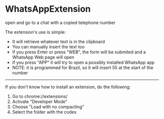 # WhatsAppExtension
open and go to a chat with a copied telephone number

The extension's use is simple:
- It will retrieve whatever text is in the clipboard
- You can manually insert the text too
- If you press Enter or press "WEB", the form will be submited and a WhatsApp Web page will open
- If you press "APP" it will try to open a possibly installed WhatsApp app
- NOTE: it is programmed for Brazil, so it will insert 55 at the start of the number

------------------------------------------

If you don't know how to install an extension, do the following:

1. Go to chrome://extensions/
2. Activate "Developer Mode"
3. Choose "Load with no compacting"
4. Select the folder with the codes
